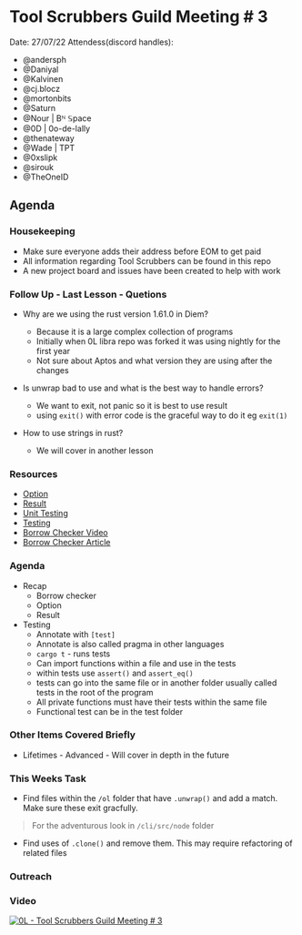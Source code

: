 # Tool Scrubbers Guild Meeting # 3
Date: 27/07/22
Attendess(discord handles):
- @andersph 
- @Daniyal 
- @Kalvinen 
- @cj.blocz 
- @mortonbits
- @Saturn 
- @Nour | Bᴺ 𝕊pace
- @0D | 0o-de-lally 
- @thenateway 
- @Wade | TPT
- @0xslipk
- @sirouk
- @TheOneID 

## Agenda

### Housekeeping

- Make sure everyone adds their address before EOM to get paid
- All information regarding Tool Scrubbers can be found in this repo
- A new project board and issues have been created to help with work

### Follow Up - Last Lesson - Quetions

- Why are we using the rust version 1.61.0 in Diem?
    - Because it is a large complex collection of programs
    - Initially when 0L libra repo was forked it was using nightly for the first year
    - Not sure about Aptos and what version they are using after the changes

- Is unwrap bad to use and what is the best way to handle errors?
    - We want to exit, not panic so it is best to use result
    - using `exit()` with error code is the graceful way to do it eg `exit(1)`

- How to use strings in rust?
    - We will cover in another lesson

### Resources
-  [Option](https://doc.rust-lang.org/rust-by-example/std/option.html)
-  [Result](https://doc.rust-lang.org/rust-by-example/error/result.html)
-  [Unit Testing](https://doc.rust-lang.org/rust-by-example/testing/unit_testing.html)
-  [Testing](https://doc.rust-lang.org/rust-by-example/cargo/test.html)
-  [Borrow Checker Video](https://www.youtube.com/watch?v=u4KyvRGKpuI)
-  [Borrow Checker Article](https://blog.logrocket.com/introducing-the-rust-borrow-checker/)

### Agenda

- Recap
    - Borrow checker
    - Option
    - Result
- Testing
    - Annotate with `[test]`
    - Annotate is also called pragma in other languages
    - `cargo t` - runs tests
    - Can import functions within a file and use in the tests
    - within tests use `assert()` and `assert_eq()`
    - tests can go into the same file or in another folder usually called tests in the root of the program
    - All private functions must have their tests within the same file
    - Functional test can be in the test folder

### Other Items Covered Briefly

- Lifetimes - Advanced - Will cover in depth in the future 


### This Weeks Task
- Find files within the `/ol` folder that have `.unwrap()` and add a match. Make sure these exit gracfully.
> For the adventurous look in `/cli/src/node` folder
- Find uses of `.clone()` and remove them. This may require refactoring of related files


### Outreach

### Video



[![0L - Tool Scrubbers Guild Meeting # 3](https://img.youtube.com/vi/I0a1j_QtWKE/maxresdefault.jpg)](https://youtu.be/I0a1j_QtWKE)


